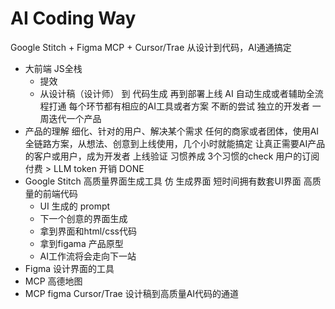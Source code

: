# AI Coding Way
Google Stitch + Figma MCP + Cursor/Trae 从设计到代码，AI通通搞定
- 大前端 JS全栈
   - 提效
   - 从设计稿（设计师） 到 代码生成 再到部署上线
   AI 自动生成或者辅助全流程打通
   每个环节都有相应的AI工具或者方案
   不断的尝试 独立的开发者
   一周迭代一个产品
- 产品的理解
   细化、针对的用户、解决某个需求
   任何的商家或者团体，使用AI全链路方案，从想法、创意到上线使用，几个小时就能搞定
   让真正需要AI产品的客户或用户，成为开发者
   上线验证
   习惯养成 
   3个习惯的check 
   用户的订阅付费 > LLM token 开销 DONE 
- Google Stitch 高质量界面生成工具
   仿
   生成界面
   短时间拥有数套UI界面
   高质量的前端代码
   - UI 生成的 prompt
   - 下一个创意的界面生成
   - 拿到界面和html/css代码
   - 拿到figama 产品原型
   - AI工作流将会走向下一站
- Figma 设计界面的工具
- MCP 
   高德地图 
- MCP figma   Cursor/Trae
   设计稿到高质量AI代码的通道
